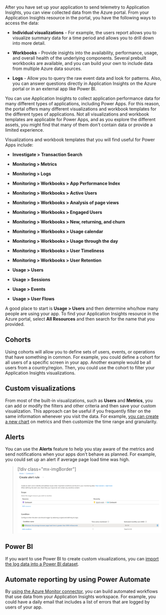 After you have set up your application to send telemetry to Application Insights, you can view collected data from the Azure portal. From your Application Insights resource in the portal, you have the following ways to access the data:

-   **Individual visualizations** - For example, the users report allows you to visualize summary data for a time period and allows you to drill down into more detail.

-   **Workbooks** - Provide insights into the availability, performance, usage, and overall health of the underlying components. Several prebuilt workbooks are available, and you can build your own to include data from multiple Azure data sources.

-   **Logs** - Allow you to query the raw event data and look for patterns. Also, you can answer questions directly in Application Insights on the Azure portal or in an external app like Power BI.

You can use Application Insights to collect application performance data for many different types of applications, including Power Apps. For this reason, the portal offers many different visualizations and workbook templates for the different types of applications. Not all visualizations and workbook templates are applicable for Power Apps, and as you explore the different assets, you might find that many of them don't contain data or provide a limited experience.

Visualizations and workbook templates that you will find useful for Power Apps include:

-   **Investigate > Transaction Search**

-   **Monitoring > Metrics**

-   **Monitoring > Logs**

-   **Monitoring > Workbooks > App Performance Index**

-   **Monitoring > Workbooks > Active Users**

-   **Monitoring > Workbooks > Analysis of page views**

-   **Monitoring > Workbooks > Engaged Users**

-   **Monitoring > Workbooks > New, returning, and churn**

-   **Monitoring > Workbooks > Usage calendar**

-   **Monitoring > Workbooks > Usage through the day**

-   **Monitoring > Workbooks > User Timeliness**

-   **Monitoring > Workbooks > User Retention**

-   **Usage > Users**

-   **Usage > Sessions**

-   **Usage > Events**

-   **Usage > User Flows**

A good place to start is **Usage > Users** and then determine who/how many people are using your app. To find your Application Insights resource in the Azure portal, select **All Resources** and then search for the name that you provided.

## Cohorts

Using cohorts will allow you to define sets of users, events, or operations that have something in common. For example, you could define a cohort for all users of a specific screen in your app. Another example would be all users from a country/region. Then, you could use the cohort to filter your Application Insights visualizations.

## Custom visualizations

From most of the built-in visualizations, such as **Users** and **Metrics**, you can add or modify the filters and other criteria and then save your custom visualization. This approach can be useful if you frequently filter on the same information whenever you visit the data. For example, [you can create a new chart](/azure/azure-monitor/essentials/tutorial-metrics-explorer/?azure-portal=true) on metrics and then customize the time range and granularity.

## Alerts

You can use the **Alerts** feature to help you stay aware of the metrics and send notifications when your apps don't behave as planned. For example, you could set up an alert if average page load time was high.

> [!div class="mx-imgBorder"]
> [![Screenshot of the Create alert rule screen.](../media/alert-rule.png)](../media/alert-rule.png#lightbox)

## Power BI

If you want to use Power BI to create custom visualizations, you can [import the log data into a Power BI dataset](/azure/azure-monitor/visualize/powerbi/?azure-portal=true).

## Automate reporting by using Power Automate

By [using the Azure Monitor connector](/azure/azure-monitor/logs/logicapp-flow-connector/?azure-portal=true), you can build automated workflows that use data from your Application Insights workspace. For example, you could have a daily email that includes a list of errors that are logged by users of your app.
